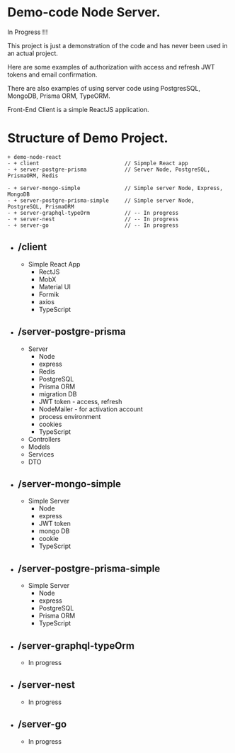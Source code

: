 # Demo-code Node Server.
In Progress !!!

This project is just a demonstration of the code and has never been used in an actual project.

Here are some examples of authorization with access and refresh JWT tokens and email confirmation.

There are also examples of using server code using PostgresSQL, MongoDB, Prisma ORM, TypeORM.

Front-End Client is a simple ReactJS application.

# Structure of Demo Project.
```
+ demo-node-react
- + client                           // Sipmple React app
- + server-postgre-prisma            // Server Node, PostgreSQL, PrismaORM, Redis

- + server-mongo-simple              // Simple server Node, Express, MongoDB
- + server-postgre-prisma-simple     // Simple server Node, PostgreSQL, PrismaORM
- + server-graphql-typeOrm           // -- In progress
- + server-nest                      // -- In progress
- + server-go                        // -- In progress
```

- ## /client
  - Simple React App
    - RectJS
    - MobX
    - Material UI
    - Formik
    - axios
    - TypeScript

- ## /server-postgre-prisma
  - Server
    - Node
    - express
    - Redis
    - PostgreSQL
    - Prisma ORM
    - migration DB
    - JWT token - access, refresh
    - NodeMailer - for activation account
    - process environment
    - cookies
    - TypeScript
  - Controllers
  - Models
  - Services
  - DTO

- ## /server-mongo-simple
  - Simple Server
    - Node
    - express
    - JWT token
    - mongo DB
    - cookie
    - TypeScript

- ## /server-postgre-prisma-simple
  - Simple Server
    - Node
    - express
    - PostgreSQL
    - Prisma ORM
    - TypeScript

- ## /server-graphql-typeOrm
  - In progress

- ## /server-nest
  - In progress

- ## /server-go
  - In progress

